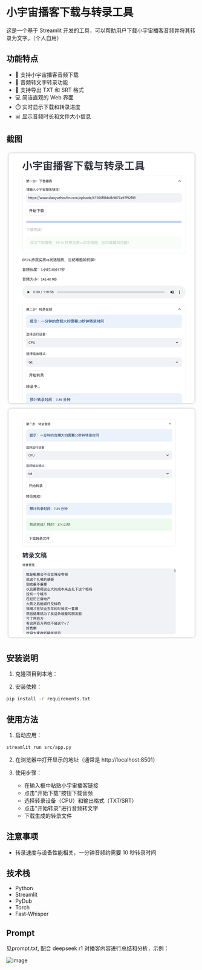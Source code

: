 # 小宇宙播客下载与转录工具

这是一个基于 Streamlit 开发的工具，可以帮助用户下载小宇宙播客音频并将其转录为文字。（个人自用）

## 功能特点

- 🎵 支持小宇宙播客音频下载
- 📝 音频转文字转录功能
- 🎯 支持导出 TXT 和 SRT 格式
- 💻 简洁直观的 Web 界面
- ⏱️ 实时显示下载和转录进度
- 📊 显示音频时长和文件大小信息

## 截图
<img src="https://raw.githubusercontent.com/limboinf/xiaoyuzhoufm/refs/heads/main/usage1.png" width="600"/>

<img src="https://raw.githubusercontent.com/limboinf/xiaoyuzhoufm/refs/heads/main/usage2.png" width="600"/>

## 安装说明

1. 克隆项目到本地：

2. 安装依赖：
```bash
pip install -r requirements.txt
```

## 使用方法

1. 启动应用：
```bash
streamlit run src/app.py
```

2. 在浏览器中打开显示的地址（通常是 http://localhost:8501）

3. 使用步骤：
   - 在输入框中粘贴小宇宙播客链接
   - 点击"开始下载"按钮下载音频
   - 选择转录设备（CPU）和输出格式（TXT/SRT）
   - 点击"开始转录"进行音频转文字
   - 下载生成的转录文件

## 注意事项

- 转录速度与设备性能相关，一分钟音频约需要 10 秒转录时间

## 技术栈

- Python
- Streamlit
- PyDub
- Torch
- Fast-Whisper

## Prompt
见prompt.txt, 配合 deepseek r1 对播客内容进行总结和分析，示例：

<img width="1191" alt="image" src="https://github.com/user-attachments/assets/d4c69b9a-e654-4ea6-8289-f973705f6a48" />

